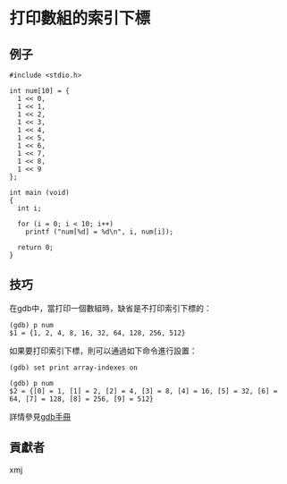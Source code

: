 # 打印數組的索引下標

## 例子

	#include <stdio.h>
	
	int num[10] = { 
	  1 << 0,
	  1 << 1,
	  1 << 2,
	  1 << 3,
	  1 << 4,
	  1 << 5,
	  1 << 6,
	  1 << 7,
	  1 << 8,
	  1 << 9
	};
	
	int main (void)
	{
	  int i;
	
	  for (i = 0; i < 10; i++)
	    printf ("num[%d] = %d\n", i, num[i]);
	
	  return 0;
	}

## 技巧

在gdb中，當打印一個數組時，缺省是不打印索引下標的：

	(gdb) p num
	$1 = {1, 2, 4, 8, 16, 32, 64, 128, 256, 512}

如果要打印索引下標，則可以通過如下命令進行設置：

	(gdb) set print array-indexes on

	(gdb) p num
	$2 = {[0] = 1, [1] = 2, [2] = 4, [3] = 8, [4] = 16, [5] = 32, [6] = 64, [7] = 128, [8] = 256, [9] = 512}

詳情參見[gdb手冊](https://sourceware.org/gdb/onlinedocs/gdb/Print-Settings.html#index-set-print)

## 貢獻者

xmj

